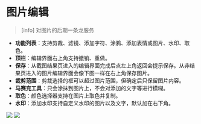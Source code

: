 # 图片编辑

> \[info\] 对图片的后期一条龙服务

* **功能列表**：支持剪裁、滤镜、添加字符、涂鸦、添加表情或图片、水印、取色。
* **顶栏**：编辑界面右上角支持撤销、重做。
* **保存**：从截图结果页进入的编辑界面完成后点左上角返回会提示保存。从非结果页进入的图片编辑界面会像下图一样在右上角保存图片。
* **裁剪范围**：剪裁选择的框可以超过图片范围，但确定后只保留图片内容。
* **马赛克工具**：只会涂抹到图片上，不会对添加的文字等进行模糊。
* **取色**：颜色选择器支持在图片上取色并复制。
* **水印**：添加水印支持自定义水印的图片以及文字，默认加在右下角。

![](http://ww1.sinaimg.cn/large/6b1dd0a7ly1fzrctjf2rkj20u01hckjl.jpg) ![](http://ww1.sinaimg.cn/large/6b1dd0a7ly1fzrcud17n8j20u01hce81.jpg)

